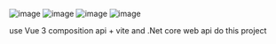 ![image](https://github.com/Bobo0808/Reminder/assets/96458633/6c92974f-3107-414b-9cf0-2d59fce37c6f)
![image](https://github.com/Bobo0808/Reminder/assets/96458633/ab8b88ff-c485-4658-9ec4-f350975a0d00)
![image](https://github.com/Bobo0808/Reminder/assets/96458633/2b8704e5-377b-4691-b845-8cc4a02c5b3c)
![image](https://github.com/Bobo0808/Todolist/assets/96458633/d7e544c0-741a-4159-b196-58ac86ceb1ad)



use Vue 3 composition api + vite and .Net core web api do this project
